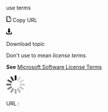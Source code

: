 # 

use terms

![Copy URL](media/use-terms/Copy.png)
Copy URL

![Download](media/use-terms/Download.png)

Download topic

Don't use to mean *license terms.*

**See** [Microsoft Software License Terms](https://worldready.cloudapp.net/Styleguide/Read?id=2700&topicid=33682)

![In progress](media/use-terms/activity-large.gif)

URL :
